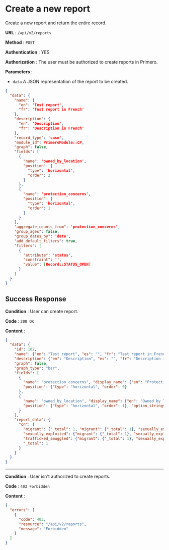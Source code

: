 # Create a new report

Create a new report and return the entire record.

**URL** : `/api/v2/reports`

**Method** : `POST`

**Authentication** : YES

**Authorization** : The user must be authorized to create reports in Primero.

**Parameters** :

* `data` A JSON representation of the report to be created.
```json
{
  "data": {
    "name": {
      "en": 'Test report',
      "fr": 'Test report in French'
    },
    "description": {
      "en": 'Description',
      "fr": 'Description in French'
    },
    "record_type": 'case',
    "module_id": PrimeroModule::CP,
    "graph": false,
    "fields": [
      {
        "name": 'owned_by_location',
        "position": {
          "type": 'horizontal',
          "order": 2
        }
      },
      {
        "name": 'protection_concerns',
        "position": {
          "type": 'horizontal',
          "order": 1
        }
      }
    ],
    "aggregate_counts_from": 'protection_concerns',
    "group_ages": false,
    "group_dates_by": 'date',
    "add_default_filters": true,
    "filters": [
      {
        "attribute": 'status',
        "constraint": '',
        "value": [Record::STATUS_OPEN]
      }
    ]
  }
}
```

## Success Response

**Condition** : User can create report.

**Code** : `200 OK`

**Content** :

```json
{
  "data": {
    "id": 102,
    "name": {"en": "Test report", "es": "", "fr": "Test report in French"},
    "description": {"en": "Description", "es": "", "fr": "Description in French"},
    "graph": false,
    "graph_type": "bar",
    "fields": [
      {
        "name": "protection_concerns", "display_name": {"en": "Protection Concerns", "es": "", "fr": ""},
        "position": {"type": "horizontal", "order": 0}
      },
      {
        "name": "owned_by_location", "display_name": {"en": "Owned by location", "es": "", "fr": ""},
        "position": {"type": "horizontal", "order": 1}, "option_strings_source": "Location", "admin_level": 0
      }
    ],
    "report_data": {
      "cn": {
        "migrant": {"_total": 1, "migrant": {"_total": 1}, "sexually_exploited": {"_total": 1}, "trafficked_smuggled": {"_total": 1}},
        "sexually_exploited": {"migrant": {"_total": 1}, "sexually_exploited": {"_total": 1}, "trafficked_smuggled": {"_total": 1}, "_total": 1},
        "trafficked_smuggled": {"migrant": {"_total": 1}, "sexually_exploited": {"_total": 1}, "trafficked_smuggled": {"_total": 1}, "_total": 1},
        "_total": 1
      }
    }
  }
}
```

---

**Condition** : User isn't authorized to create reports.

**Code** : `403 Forbidden`

**Content** :

```json
{
  "errors": [
    {
      "code": 403,
      "resource": "/api/v2/reports",
      "message": "Forbidden"
    }
  ]
}
```
